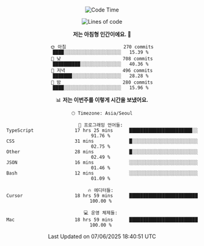 <div align="center">

<br />

 <!--START_SECTION:waka-->
![Code Time](http://img.shields.io/badge/Code%20Time-4%2C707%20hrs%2040%20mins-blue)

![Lines of code](https://img.shields.io/badge/%EC%A0%80%EB%8A%94%20%EC%97%AC%ED%83%9C%EA%B9%8C%EC%A7%80%20-1.8%20million%20%EC%A4%84%EC%9D%98%20%EC%BD%94%EB%93%9C%EB%A5%BC%20%EC%9E%91%EC%84%B1%ED%96%88%EC%96%B4%EC%9A%94.-blue)

**저는 아침형 인간이에요. 🐤** 

```text
🌞 아침                     270 commits         ████░░░░░░░░░░░░░░░░░░░░░   15.39 % 
🌆 낮　                     708 commits         ██████████░░░░░░░░░░░░░░░   40.36 % 
🌃 저녁                     496 commits         ███████░░░░░░░░░░░░░░░░░░   28.28 % 
🌙 밤　                     280 commits         ████░░░░░░░░░░░░░░░░░░░░░   15.96 % 
```


📊 **저는 이번주를 이렇게 시간을 보냈어요.** 

```text
🕑︎ Timezone: Asia/Seoul

💬 프로그래밍 언어들: 
TypeScript               17 hrs 25 mins      ███████████████████████░░   91.76 % 
CSS                      31 mins             █░░░░░░░░░░░░░░░░░░░░░░░░   02.75 % 
Other                    28 mins             █░░░░░░░░░░░░░░░░░░░░░░░░   02.49 % 
JSON                     16 mins             ░░░░░░░░░░░░░░░░░░░░░░░░░   01.46 % 
Bash                     12 mins             ░░░░░░░░░░░░░░░░░░░░░░░░░   01.09 % 

🔥 에디터들: 
Cursor                   18 hrs 59 mins      █████████████████████████   100.00 % 

💻 운영 체제들: 
Mac                      18 hrs 59 mins      █████████████████████████   100.00 % 
```


 Last Updated on 07/06/2025 18:40:51 UTC
<!--END_SECTION:waka-->

</div>
